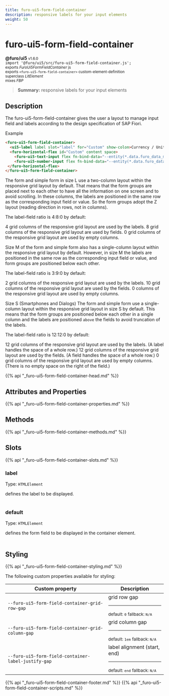 ```yaml
---
title: furo-ui5-form-field-container
description: responsive labels for your input elements
weight: 50
---
```


# furo-ui5-form-field-container
**@furo/ui5** <small>v1.6.0</small>
<br>`import '@furo/ui5/src/furo-ui5-form-field-container.js';`<small>
<br>exports *FuroUi5FormFieldContainer* js
<br>exports `<furo-ui5-form-field-container>` custom-element-definition
<br>superclass *LitElement*
<br> mixes *FBP*</small>

> **Summary:** responsive labels for your input elements

## Description

The furo-ui5-form-field-container gives the user a layout to manage
input field and labels according to the design specification of SAP Fiori.

Example

```html
<furo-ui5-form-field-container>
  <ui5-label label slot="label" for="Custom" show-colon>Currency / Units (custom)</ui5-label>
  <furo-horizontal-flex id="Custom" content space>
    <furo-ui5-text-input flex fn-bind-data="--entity(*.data.furo_data_money_input.currency_code)"></furo-ui5-text-input>
    <furo-ui5-number-input flex fn-bind-data="--entity(*.data.furo_data_money_input.units)"></furo-ui5-number-input>
 </furo-horizontal-flex>
</furo-ui5-form-field-container>
```

The form and simple form in size L use a two-column layout within the responsive grid layout by default.
That means that the form groups are placed next to each other to have all the information on one screen and to
avoid scrolling. In these columns, the labels are positioned in the same row as the corresponding input field or value.
So the form groups adopt the Z layout (reading direction in rows, not in columns).

The label-field ratio is 4:8:0 by default:

4 grid columns of the responsive grid layout are used by the labels.
8 grid columns of the responsive grid layout are used by fields.
0 grid columns of the responsive grid layout are used by empty columns.


Size M of the form and simple form also has a single-column layout within the responsive grid layout by default.
However, in size M the labels are positioned in the same row as the corresponding input field or value, and form
groups are positioned below each other.

The label-field ratio is 3:9:0 by default:

2 grid columns of the responsive grid layout are used by the labels.
10 grid columns of the responsive grid layout are used by the fields.
0 columns of the responsive grid layout are used by empty columns.


Size S (Smartphones and Dialogs)
The form and simple form use a single-column layout within the responsive grid layout in size S by default.
This means that the form groups are positioned below each other in a single column and the labels are positioned
`above` the fields to avoid truncation of the labels.

The label-field ratio is 12:12:0 by default:

12 grid columns of the responsive grid layout are used by the labels.
(A label handles the space of a whole row.)
12 grid columns of the responsive grid layout are used by the fields.
(A field handles the space of a whole row.)
0 grid columns of the responsive grid layout are used by empty columns.
(There is no empty space on the right of the field.)

{{% api "_furo-ui5-form-field-container-head.md" %}}

## Attributes and Properties
{{% api "_furo-ui5-form-field-container-properties.md" %}}






## Methods
{{% api "_furo-ui5-form-field-container-methods.md" %}}







## Slots
{{% api "_furo-ui5-form-field-container-slots.md" %}}

### **label**
Type: `HTMLElement`

defines the label to be displayed.
<br><br>
### **default**
Type: `HTMLElement`

defines the form field to be displayed in the container element.
<br><br>
## Styling
{{% api "_furo-ui5-form-field-container-styling.md" %}}

The following custom properties  available for styling:

Custom property | Description
----------------|-------------
`--furo-ui5-form-field-container-grid-row-gap` | grid row gap <hr> <small>default: `0`</small> <small>fallback: `N/A`</small>
`--furo-ui5-form-field-container-grid-column-gap` | grid column gap <hr> <small>default: `1em`</small> <small>fallback: `N/A`</small>
`--furo-ui5-form-field-container-label-justify-gap` | label alignment (start, end) <hr> <small>default: `end`</small> <small>fallback: `N/A`</small>

{{% api "_furo-ui5-form-field-container-footer.md" %}}
{{% api "_furo-ui5-form-field-container-scripts.md" %}}
